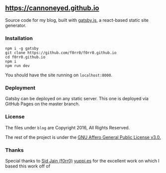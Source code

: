 ## https://cannoneyed.github.io

Source code for my blog, built with [gatsby.js](https://github.com/gatsbyjs/gatsby), a react-based static site generator.

### Installation

```
npm i -g gatsby
git clone https://github.com/f0rr0/f0rr0.github.io
cd f0rr0.github.io
npm i
npm run dev
```

You should have the site running on `localhost:8000`.

### Deployment

Gatsby can be deployed on any static server. This one is deployed via GitHub Pages on the master branch.

### License

The files under `blog` are Copyright 2016, All Rights Reserved.

The rest of the project is under the [GNU Affero General Public License v3.0.](http://www.gnu.org/licenses/agpl-3.0.txt)


### Thanks

Special thanks to [Sid Jain (f0rr0)](https://github.com/f0rr0) [yuppi.es](https://yuppi.es) for the excellent work on which I based this work off of
